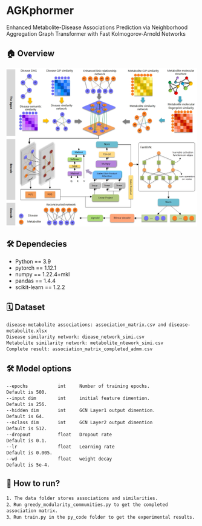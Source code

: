# AGKphormer
Enhanced Metabolite-Disease Associations Prediction via Neighborhood Aggregation Graph Transformer with Fast Kolmogorov-Arnold Networks

## 🏠 Overview
![image](flow_chart.jpg)


## 🛠️ Dependecies
- Python == 3.9
- pytorch == 1.12.1
- numpy == 1.22.4+mkl
- pandas == 1.4.4
- scikit-learn == 1.2.2


## 🗓️ Dataset
```
disease-metabolite associations: association_matrix.csv and disease-metabolite.xlsx
Disease similarity network: diease_network_simi.csv
Metabolite similarity network: metabolite_ntework_simi.csv
Complete result: association_matrix_completed_admm.csv
```

## 🛠️ Model options
```
--epochs           int     Number of training epochs.                 Default is 500.
--input dim        int     initial feature dimention.                 Default is 256.
--hidden dim       int     GCN Layer1 output dimention.               Default is 64.
--nclass dim       int     GCN Layer2 output dimention                Default is 512.
--dropout          float   Dropout rate                               Default is 0.1.
--lr               float   Learning rate                              Default is 0.005.
--wd               float   weight decay                               Default is 5e-4.

```

## 🎯 How to run?
```
1. The data folder stores associations and similarities. 
2、Run greedy_modularity_communities.py to get the completed association matrix.
3、Run train.py in the py_code folder to get the experimental results.

```

